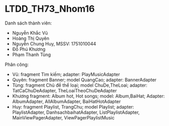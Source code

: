 # LTDD_TH73_Nhom16
Danh sách thành viên:
- Nguyễn Khắc Vũ
- Hoàng Thị Quyên
- Nguyễn Chung Huy, MSSV: 1751010044
- Đỗ Phú Khương
- Phạm Thanh Tùng

Phân công:
  - Vũ: fragment Tìm kiếm; adapter: PlayMusicAdapter
  - Quyên: fragment Banner; model QuangCao; adapter: BannerAdapter
  - Tùng: fragment Chủ đề thể loại; model ChuDe,TheLoai; adapter: TatCaChuDeAdapter, TheLoaiTheoChuDeAdapter
  - Khương fragment: Album hot, Hot songs; model: Album,BaiHat; Adapter: AlbumAdapter, AllAlbumAdapter, BaiHatHotAdapter
  - Huy: fragment Playlist, TrangChu; model Playlist; adapter: PlaylistAdapter, DanhsachbaihatAdapter, ListPlaylistAdapter, MainViewPagerAdapter, ViewPagerPlaylistMusic
